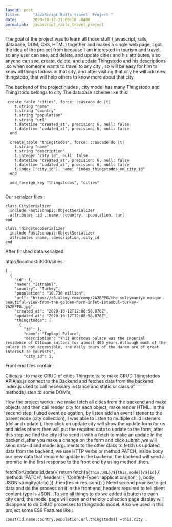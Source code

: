 ```yaml
---
layout: post
title:      "JavaScript Rails travel  Project "
date:       2020-10-12 21:09:18 -0400
permalink:  javascript_rails_travel_project
---
```




The goal of the project was to learn all those stuff ( javascript, rails, database, DOM, CSS, HTML) together and makes a single web page,  I got the idea of the project from  because I am interested in tourism and travel, so any user can see, add delete, and update cities and his attributes, also anyone can see, create, delete, and update Thingstodo and his descriptions .so when someone wants to travel to any city , so will be easy for him to know all things todoss in that city, and after visiting that city he will add new thingstodo, that will help others to know more about that city.

The backend of the projectinludes , city model has many Thingstodo and Thingstodo belongs to city
The database  scheme like this:
```
 create_table "cities", force: :cascade do |t|
    t.string "name"
    t.string "country"
    t.string "population"
    t.string "url"
    t.datetime "created_at", precision: 6, null: false
    t.datetime "updated_at", precision: 6, null: false
  end

  create_table "thingstodos", force: :cascade do |t|
    t.string "name"
    t.string "description"
    t.integer "city_id", null: false
    t.datetime "created_at", precision: 6, null: false
    t.datetime "updated_at", precision: 6, null: false
    t.index ["city_id"], name: "index_thingstodos_on_city_id"
  end

  add_foreign_key "thingstodos", "cities"
	
```


Our  serialzer files :
```
class CitySerializer
  include FastJsonapi::ObjectSerializer
  attributes :id ,:name, :country, :population, :url
end

class ThingstodoSerializer
  include FastJsonapi::ObjectSerializer
  attributes :name, :description,:city_id
end

```
After finshed data serialzed 

http://localhost:3000/cities
```
[
  {
    "id": 1,
    "name": "Istnabul",
    "country": "Turkey",
    "population": "10.730 million",
    "url": "https://c8.alamy.com/comp/2A2BPPG/the-suleymaniye-mosque-beautiful-view-from-the-golden-horn-inlet-istanbul-turkey-2A2BPPG.jpg",
    "created_at": "2020-10-12T12:08:58.070Z",
    "updated_at": "2020-10-12T12:08:58.070Z",
    "thingstodos": [
      {
        "id": 1,
        "name": "Topkapi Palace",
        "description": "This enormous palace was the Imperial residence of Ottoman sultans for almost 400 years.Although much of the palace is not accessible, the daily tours of the Harem are of great interest to tourists",
        "city_id": 1,
```


Front end files contain: 

Cities.js :  to make CRUD of cities 
Thingsto.js:    to make CRUD Thingstodos
APIAjax.js connect to the Backend and fetches data from the backend 
index.js used to call necessary instance and static or class of  methods,listen to  some DOM's,

How the project works :
we make fetch all cities from the backend and make objects and then call render city for each object, make render HTML.
In the second step, I used event delegation, by listen add an event listener to the parent node (city collection), I was able  to listen to  multiple child listeners (del and update ), then click on update  city will show the update form for us and  hides others,then will put the required data to update to the form, after this  step we find the city id  to send it with a fetch to make an update in the backend ,after you make a change on the form and click submit ,we will send data-id and model arguments to the other class to fetch us updated data from the backend, we use HTTP verbs or method  PATCH, inside body our new data that require to update in the backend, the backend will send a promise in the first response to the front end by using method .then.

  fetchForUpdate(id,data){
    return fetch(`${this.URL}/${this.model}/${id}`,{
      method: 'PATCH',
                headers: {
                    'Content-Type': 'application/json',
                },
                body: JSON.stringify(data)
      }) 
      .then(res => res.json())
  }
Need second promise to get data and do the process on it in the front end, headers required to tell client content type is JSON.
.To see all things to do we added a button to each city card, the model page will open and the city collection page display will disappear to do CRUD processes to thingstodo model.
Also we used in this project some ES6 Features like  :
```
const{id,name,country,population,url,thingstodos} =this.city .

```



